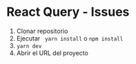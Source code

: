# React Query - Issues

1. Clonar repositorio
2. Ejecutar ``` yarn install``` o ```npm install```
3. ``` yarn dev ```
4. Abrir el URL del proyecto
